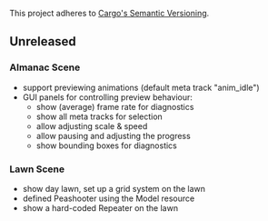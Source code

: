 This project adheres to [Cargo's Semantic Versioning](https://doc.rust-lang.org/cargo/reference/semver.html).

## Unreleased

### Almanac Scene

- support previewing animations (default meta track "anim_idle")
- GUI panels for controlling preview behaviour:
  - show (average) frame rate for diagnostics
  - show all meta tracks for selection
  - allow adjusting scale & speed
  - allow pausing and adjusting the progress
  - show bounding boxes for diagnostics

### Lawn Scene

- show day lawn, set up a grid system on the lawn
- defined Peashooter using the Model resource
- show a hard-coded Repeater on the lawn

